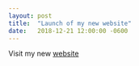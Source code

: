 ```yaml
---
layout: post
title:  "Launch of my new website"
date:   2018-12-21 12:00:00 -0600
---
```


Visit my new [website](https://www.saschaszott.de)
